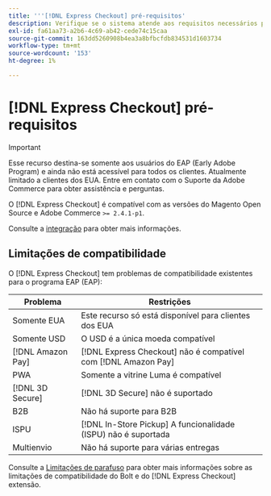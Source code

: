 ```yaml
---
title: '''[!DNL Express Checkout] pré-requisitos'
description: Verifique se o sistema atende aos requisitos necessários para usar o [!DNL Express Checkout] para extensão do Adobe Commerce.
exl-id: fa61aa73-a2b6-4c69-ab42-cede74c15caa
source-git-commit: 163dd5260908b4ea3a8bfbcfdb834531d1603734
workflow-type: tm+mt
source-wordcount: '153'
ht-degree: 1%

---
```


# [!DNL Express Checkout] pré-requisitos

>[!IMPORTANT]
>
> Esse recurso destina-se somente aos usuários do EAP (Early Adobe Program) e ainda não está acessível para todos os clientes. Atualmente limitado a clientes dos EUA. Entre em contato com o Suporte da Adobe Commerce para obter assistência e perguntas.

O [!DNL Express Checkout] é compatível com as versões do Magento Open Source e Adobe Commerce `>= 2.4.1-p1`.

Consulte a [integração](../express-checkout/onboarding.md) para obter mais informações.

## Limitações de compatibilidade

O [!DNL Express Checkout] tem problemas de compatibilidade existentes para o programa EAP (EAP):

| **Problema** | **Restrições** |
|----------------|-----------------|
| Somente EUA | Este recurso só está disponível para clientes dos EUA |
| Somente USD | O USD é a única moeda compatível |
| [!DNL Amazon Pay] | [!DNL Express Checkout] não é compatível com [!DNL Amazon Pay] |
| PWA | Somente a vitrine Luma é compatível |
| [!DNL 3D Secure] | [!DNL 3D Secure] não é suportado |
| B2B | Não há suporte para B2B |
| ISPU | [!DNL In-Store Pickup] A funcionalidade (ISPU) não é suportada |
| Multienvio | Não há suporte para várias entregas |

Consulte a [Limitações de parafuso](https://help.bolt.com/integrations/adobe-express-checkout/set-up/#limitations) para obter mais informações sobre as limitações de compatibilidade do Bolt e do [!DNL Express Checkout] extensão.

